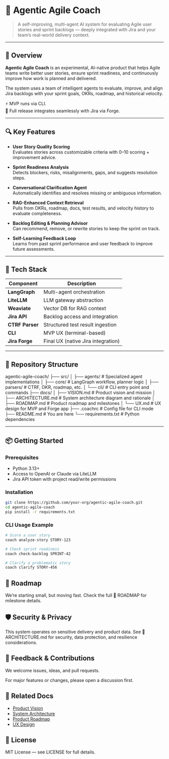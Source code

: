 # 🧠 Agentic Agile Coach

> A self-improving, multi-agent AI system for evaluating Agile user stories and sprint backlogs — deeply integrated with Jira and your team’s real-world delivery context.

---

## 🚀 Overview

**Agentic Agile Coach** is an experimental, AI-native product that helps Agile teams write better
user stories, ensure sprint readiness, and continuously improve how work is planned and delivered.

The system uses a team of intelligent agents to evaluate, improve, and align Jira backlogs with
your sprint goals, OKRs, roadmap, and historical velocity.

⚡ MVP runs via CLI.  
🧩 Full release integrates seamlessly with Jira via Forge.

---

## 🔍 Key Features

- **User Story Quality Scoring**  
  Evaluates stories across customizable criteria with 0–10 scoring + improvement advice.

- **Sprint Readiness Analysis**  
  Detects blockers, risks, misalignments, gaps, and suggests resolution steps.

- **Conversational Clarification Agent**  
  Automatically identifies and resolves missing or ambiguous information.

- **RAG-Enhanced Context Retrieval**  
  Pulls from OKRs, roadmap, docs, test results, and velocity history to evaluate completeness.

- **Backlog Editing & Planning Advisor**  
  Can recommend, remove, or rewrite stories to keep the sprint on track.

- **Self-Learning Feedback Loop**  
  Learns from past sprint performance and user feedback to improve future assessments.

---

## 🧰 Tech Stack

| Component       | Description                                  |
|-----------------|----------------------------------------------|
| **LangGraph**   | Multi-agent orchestration                    |
| **LiteLLM**     | LLM gateway abstraction                      |
| **Weaviate**    | Vector DB for RAG context                    |
| **Jira API**    | Backlog access and integration               |
| **CTRF Parser** | Structured test result ingestion             |
| **CLI**         | MVP UX (terminal-based)                      |
| **Jira Forge**  | Final UX (native Jira integration)           |

---

## 📁 Repository Structure

agentic-agile-coach/
├── src/
│ ├── agents/ # Specialized agent implementations
│ ├── core/ # LangGraph workflow, planner logic
│ ├── parsers/ # CTRF, OKR, roadmap, etc.
│ └── cli/ # CLI entry point and commands
├── docs/
│ ├── VISION.md # Product vision and mission
│ ├── ARCHITECTURE.md # System architecture diagram and rationale
│ ├── ROADMAP.md # Product roadmap and milestones
│ └── UX.md # UX design for MVP and Forge app
├── .coachrc # Config file for CLI mode
├── README.md # You are here
└── requirements.txt # Python dependencies

---

## 📦 Getting Started

### Prerequisites

- Python 3.13+
- Access to OpenAI or Claude via LiteLLM
- Jira API token with project read/write permissions

### Installation

```bash
git clone https://github.com/your-org/agentic-agile-coach.git
cd agentic-agile-coach
pip install -r requirements.txt
```

### CLI Usage Example

```bash
# Score a user story
coach analyze-story STORY-123

# Check sprint readiness
coach check-backlog SPRINT-42

# Clarify a problematic story
coach clarify STORY-456
```

## 📌 Roadmap

We’re starting small, but moving fast. Check the full 📄 ROADMAP for milestone details.

## 🛡 Security & Privacy

This system operates on sensitive delivery and product data. See 📄 ARCHITECTURE.md for security,
data protection, and resilience considerations.

## 💬 Feedback & Contributions

We welcome issues, ideas, and pull requests.

For major features or changes, please open a discussion first.

## 🧠 Related Docs

- [Product Vision](docs/vision.md)
- [System Architecture](docs/architecture.md)
- [Product Roadmap](docs/roadmap.md)
- [UX Design](docs/architecture.md#-frictionless-user-experience)

## 📜 License

MIT License — see LICENSE for full details.
